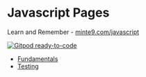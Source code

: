 # Javascript Pages

Learn and Remember - [minte9.com/javascript](https://www.minte9.com/javascript)

[![Gitpod ready-to-code](https://img.shields.io/badge/Gitpod-ready--to--code-blue?logo=gitpod)](https://gitpod.io/#https://github.com/minte9/javascript-pages)

- [Fundamentals](#fundamentals) 
- [Testing](#testing) 
